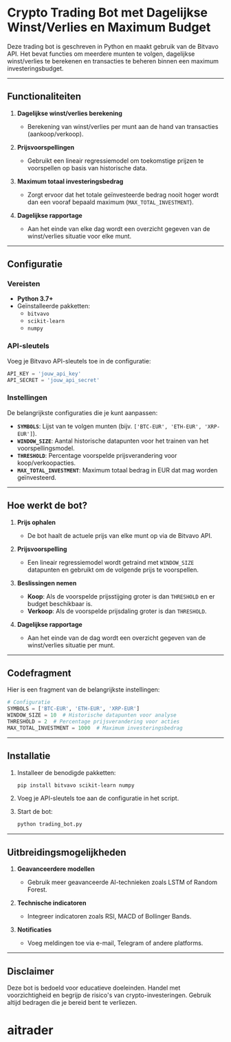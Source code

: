 
# Crypto Trading Bot met Dagelijkse Winst/Verlies en Maximum Budget

Deze trading bot is geschreven in Python en maakt gebruik van de Bitvavo API. Het bevat functies om meerdere munten te volgen, dagelijkse winst/verlies te berekenen en transacties te beheren binnen een maximum investeringsbudget.

---

## **Functionaliteiten**

1. **Dagelijkse winst/verlies berekening**
   - Berekening van winst/verlies per munt aan de hand van transacties (aankoop/verkoop).

2. **Prijsvoorspellingen**
   - Gebruikt een lineair regressiemodel om toekomstige prijzen te voorspellen op basis van historische data.

3. **Maximum totaal investeringsbedrag**
   - Zorgt ervoor dat het totale geïnvesteerde bedrag nooit hoger wordt dan een vooraf bepaald maximum (`MAX_TOTAL_INVESTMENT`).

4. **Dagelijkse rapportage**
   - Aan het einde van elke dag wordt een overzicht gegeven van de winst/verlies situatie voor elke munt.

---

## **Configuratie**

### Vereisten
- **Python 3.7+**
- Geïnstalleerde pakketten:
  - `bitvavo`
  - `scikit-learn`
  - `numpy`

### API-sleutels
Voeg je Bitvavo API-sleutels toe in de configuratie:
```python
API_KEY = 'jouw_api_key'
API_SECRET = 'jouw_api_secret'
```

### Instellingen
De belangrijkste configuraties die je kunt aanpassen:
- **`SYMBOLS`**: Lijst van te volgen munten (bijv. `['BTC-EUR', 'ETH-EUR', 'XRP-EUR']`).
- **`WINDOW_SIZE`**: Aantal historische datapunten voor het trainen van het voorspellingsmodel.
- **`THRESHOLD`**: Percentage voorspelde prijsverandering voor koop/verkoopacties.
- **`MAX_TOTAL_INVESTMENT`**: Maximum totaal bedrag in EUR dat mag worden geïnvesteerd.

---

## **Hoe werkt de bot?**

1. **Prijs ophalen**
   - De bot haalt de actuele prijs van elke munt op via de Bitvavo API.

2. **Prijsvoorspelling**
   - Een lineair regressiemodel wordt getraind met `WINDOW_SIZE` datapunten en gebruikt om de volgende prijs te voorspellen.

3. **Beslissingen nemen**
   - **Koop**: Als de voorspelde prijsstijging groter is dan `THRESHOLD` en er budget beschikbaar is.
   - **Verkoop**: Als de voorspelde prijsdaling groter is dan `THRESHOLD`.

4. **Dagelijkse rapportage**
   - Aan het einde van de dag wordt een overzicht gegeven van de winst/verlies situatie per munt.

---

## **Codefragment**

Hier is een fragment van de belangrijkste instellingen:
```python
# Configuratie
SYMBOLS = ['BTC-EUR', 'ETH-EUR', 'XRP-EUR']
WINDOW_SIZE = 10  # Historische datapunten voor analyse
THRESHOLD = 2  # Percentage prijsverandering voor acties
MAX_TOTAL_INVESTMENT = 1000  # Maximum investeringsbedrag
```

---

## **Installatie**

1. Installeer de benodigde pakketten:
   ```bash
   pip install bitvavo scikit-learn numpy
   ```

2. Voeg je API-sleutels toe aan de configuratie in het script.

3. Start de bot:
   ```bash
   python trading_bot.py
   ```

---

## **Uitbreidingsmogelijkheden**

1. **Geavanceerdere modellen**
   - Gebruik meer geavanceerde AI-technieken zoals LSTM of Random Forest.

2. **Technische indicatoren**
   - Integreer indicatoren zoals RSI, MACD of Bollinger Bands.

3. **Notificaties**
   - Voeg meldingen toe via e-mail, Telegram of andere platforms.

---

## **Disclaimer**

Deze bot is bedoeld voor educatieve doeleinden. Handel met voorzichtigheid en begrijp de risico's van crypto-investeringen. Gebruik altijd bedragen die je bereid bent te verliezen.
# aitrader
